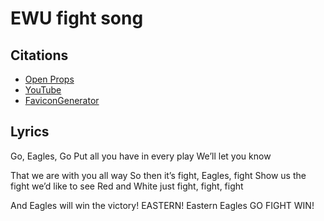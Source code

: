 # EWU fight song

> 

## Citations
* [Open Props](https://open-props.style/)
* [YouTube](https://www.youtube.com/watch?v=h1BIRNVdugw)
* [FaviconGenerator](https://favicon.io/favicon-converter/)
## Lyrics
Go, Eagles, Go
Put all you have in every play
We’ll let you know

That we are with you all way
So then it’s fight, Eagles, fight
Show us the fight we’d like to see
Red and White just fight, fight, fight

And Eagles will win the victory!
EASTERN! Eastern Eagles GO FIGHT WIN!